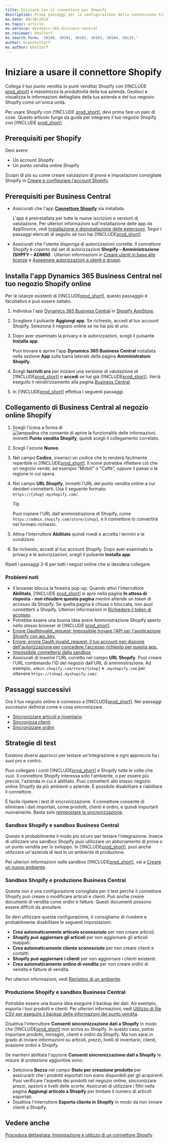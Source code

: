```yaml
---
title: Iniziare con il connettore per Shopify
description: Primi passaggi per la configurazione della connessione tra Business Central e Shopify
ms.date: 04/30/2024
ms.topic: article
ms.service: dynamics-365-business-central
ms.reviewer: bholtorf
ms.search.form: '30100, 30101, 30102, 30103, 30104, 30135,'
author: brentholtorf
ms.author: bholtorf
---
```


# <a name="get-started-with-the-shopify-connector"></a>Iniziare a usare il connettore Shopify

Collega il tuo punto vendita (o punti vendita) Shopify con [!INCLUDE [prod_short](../includes/prod_short.md)] e massimizza la produttività della tua azienda. Gestisci e visualizza le informazioni dettagliate della tua azienda e del tuo negozio Shopify come un'unica unità.

Per usare Shopify con [!INCLUDE [prod_short](../includes/prod_short.md)], devi prima fare un paio di cose. Questo articolo funge da guida per integrare il tuo negozio Shopify con [!INCLUDE [prod_short](../includes/prod_short.md)].

## <a name="prerequisites-for-shopify"></a>Prerequisiti per Shopify

Devi avere:

- Un account Shopify
- Un punto vendita online Shopify

Scopri di più su come creare valutazioni di prova e impostazioni consigliate Shopify in [Creare e configurare l'account Shopify](shopify-account.md).

## <a name="prerequisites-for-business-central"></a>Prerequisiti per Business Central

- Assicurati che l'app **[Connettore Shopify](https://go.microsoft.com/fwlink/?linkid=2196238)** sia installata.

  L'app è preinstallata per tutte le nuove iscrizioni e versioni di valutazione. Per ulteriori informazioni sull'installazione delle app da AppSource, vedi [Installazione e disinstallazione delle estensioni](../ui-extensions-install-uninstall.md#install). Segui i passaggi elencati di seguito se non hai [!INCLUDE[prod_short](../includes/prod_short.md)].

- Assicurati che l'utente disponga di autorizzazioni corrette. Il connettore Shopify è coperto dal set di autorizzazioni **Shopify – Amministrazione (SHPFY – ADMIN)** . Ulteriori informazioni in [Creare utenti in base alle licenze](../ui-how-users-permissions.md) e [Assegnare autorizzazioni a utenti e gruppi](../ui-define-granular-permissions.md).

## <a name="install-the-dynamics-365-business-central-app-to-your-shopify-online-store"></a>Installa l'app Dynamics 365 Business Central nel tuo negozio Shopify online

Per le istanze esistenti di [!INCLUDE[prod_short](../includes/prod_short.md)], questo passaggio è facoltativo e può essere saltato.

1. Individua l'app [Dynamics 365 Business Central](https://apps.shopify.com/dynamics-365-business-central) in [Shopify AppStore](https://apps.shopify.com/).
2. Scegliere il pulsante **Aggiungi app**. Se richiesto, accedi al tuo account Shopify. Seleziona il negozio online se ne hai più di uno.
3. Dopo aver esaminato la privacy e le autorizzazioni, scegli il pulsante **Installa app**.

   Puoi trovare e aprire l'app **Dynamics 365 Business Central** installata nella sezione **App** sulla barra laterale della pagina **Amministratore Shopify**.
4. Scegli **Iscriviti ora** per iniziare una versione di valutazione di [!INCLUDE[prod_short](../includes/prod_short.md)] o **accedi** se hai già [!INCLUDE[prod_short](../includes/prod_short.md)]. Verrà eseguito il reindirizzamento alla pagina [Business Central](https://businesscentral.dynamics.com).
5. In [!INCLUDE[prod_short](../includes/prod_short.md)] effettua i seguenti passaggi.

## <a name="connect-business-central-to-the-shopify-online-store"></a>Collegamento di Business Central al negozio online Shopify

1. Scegli l'icona a forma di ![lampadina che consente di aprire la funzionalità delle informazioni.](../media/ui-search/search_small.png "Informazioni sull'operazione che si desidera eseguire") immetti **Punto vendita Shopify**, quindi scegli il collegamento correlato.
2. Scegli l'azione **Nuovo**.  
3. Nel campo **Codice**, inserisci un codice che lo renderà facilmente reperibile in [!INCLUDE[prod_short](../includes/prod_short.md)]. Il nome potrebbe riflettere ciò che un negozio vende, ad esempio "Mobili" o "Caffè", oppure il paese o la regione in cui opera.
4. Nel campo **URL Shopify**, immetti l'URL del punto vendita online a cui desideri connetterti. Usa il seguente formato: `https://{shop}.myshopify.com/`.

   > [!TIP]
   > Puoi copiare l'URL dall'amministrazione di Shopify, come `https://admin.shopify.com/store/{shop}`, e il connettore lo convertirà nel formato richiesto.

5. Attiva l'interruttore **Abilitato** quindi rivedi e accetta i termini e le condizioni.
6. Se richiesto, accedi al tuo account Shopify. Dopo aver esaminato la privacy e le autorizzazioni, scegli il pulsante **Installa app**.

Ripeti i passaggi 2-6 per tutti i negozi online che si desidera collegare.

### <a name="known-issues"></a>Problemi noti

- Il browser blocca la finestra pop-up. Quando attivi l'interruttore **Abilitato**, [!INCLUDE [prod_short](../includes/prod_short.md)] si apre nella pagina **In attesa di risposta - non chiudere questa pagina** mentre attende un token di accesso da Shopify. Se quella pagina è chiusa o bloccata, non puoi connetterti a Shopify. Ulteriori informazioni in [Richiedere il token di accesso](troubleshoot.md#request-the-access-token).
- Potrebbe essere una buona idea avere Amministrazione Shopify aperto nello stesso browser di [!INCLUDE [prod_short](../includes/prod_short.md)].
- [Errore Oauthinvalid_request: impossibile trovare l'API per l'applicazione Shopify con api_key.](troubleshoot.md#error-oauth-error-invalid_request-could-not-find-shopify-api-application-with-api_key)
- [Errore: errore Oauth invalid_request: il tuo account non dispone dell'autorizzazione per concedere l'accesso richiesto per questa app.](troubleshoot.md#error-oauth-error-invalid_request-your-account-does-not-have-permission-to-grant-the-requested-access-for-this-app)
- [Impossibile connettersi dalla sandbox](troubleshoot.md#verify-and-enable-permissions-to-make-http-requests-in-a-non-production-environment)
- Assicurati di inserire l'URL corretto nel campo **URL Shopify**. Puoi creare l'URL combinando l'ID del negozio dall'URL di amministrazione. Ad esempio, `admin.shopify.com/store/{shop}` e `.myshopify.com` per ottenere `https://{shop}.myshopify.com/`.

## <a name="next-steps"></a>Passaggi successivi

Ora il tuo negozio online è connesso a [!INCLUDE[prod_short](../includes/prod_short.md)]. Nei passaggi successivi definirai come e cosa sincronizzare.

- [Sincronizzare articoli e inventario](synchronize-items.md)
- [Sincronizza clienti](synchronize-customers.md)
- [Sincronizzare ordini](synchronize-orders.md)

## <a name="testing-strategies"></a>Strategie di test

Esistono diversi approcci per testare un'integrazione e ogni approccio ha i suoi pro e contro.

Puoi collegare i conti [!INCLUDE[prod_short](../includes/prod_short.md)] e Shopify tutte le volte che vuoi. Il connettore Shopify interessa solo l'ambiente, o per essere più precisi, l'azienda in cui è abilitato. Puoi connetterti allo stesso negozio online Shopify da più ambienti o aziende. È possibile disabilitare e riabilitare il connettore.

È facile ripetere i test di sincronizzazione. Il connettore consente di eliminare i dati importati, come prodotti, clienti e ordini, e quindi importarli nuovamente. Basta solo [reimpostare la sincronizzazione](troubleshoot.md#reset-sync).

### <a name="shopify-sandbox-and-business-central-sandbox"></a>Sandbox Shopify e sandbox Business Central

Questo è probabilmente il modo più sicuro per testare l'integrazione. Invece di utilizzare una sandbox Shopify puoi utilizzare un abbonamento di prova o un punto vendita per lo sviluppo. In [!INCLUDE[prod_short](../includes/prod_short.md)], puoi anche utilizzare un'azienda di test in un ambiente di produzione.

Per ulteriori informazioni sulle sandbox [!INCLUDE[prod_short](../includes/prod_short.md)], vai a [Creare un nuovo ambiente](/dynamics365/business-central/dev-itpro/administration/tenant-admin-center-environments#create-a-new-environment).

### <a name="shopify-sandbox-and-business-central-production"></a>Sandbox Shopify e produzione Business Central

Questa *non è* una configurazione consigliata per il test perché il connettore Shopify può creare o modificare articoli e clienti. Può anche creare documenti di vendita come ordini e fatture. Questi documenti possono essere difficili da annullare.

Se devi utilizzare questa configurazione, ti consigliamo di rivedere e probabilmente disabilitare le seguenti impostazioni:

- **Crea automaticamente articolo sconosciuto** per non creare articoli.
- **Shopify può aggiornare gli articoli** per non aggiornare gli articoli mappati.
- **Crea automaticamente cliente sconosciuto** per non creare clienti e contatti.
- **Shopify può aggiornare i clienti** per non aggiornare i clienti esistenti.
- **Crea automaticamente ordine di vendita** per non creare ordini di vendita e fatture di vendita.

Per ulteriori informazioni, vedi [Ripristino di un ambiente](/dynamics365/business-central/dev-itpro/administration/tenant-admin-center-backup-restore).

### <a name="shopify-production-and-business-central-sandbox"></a>Produzione Shopify e sandbox Business Central

Potrebbe essere una buona idea eseguire il backup dei dati. Ad esempio, esporta i tuoi prodotti e clienti. Per ulteriori informazioni, vedi [Utilizzo di file CSV per eseguire il backup delle informazioni del punto vendita](https://help.shopify.com/en/manual/shopify-admin/duplicate-store#using-csv-files-to-back-up-store-information).

Disattiva l'interruttore **Consenti sincronizzazione dati a Shopify** in modo che [!INCLUDE[prod_short](../includes/prod_short.md)] non scriva su Shopify. In questo caso, potrai importare prodotti, immagini, clienti e ordini da Shopify. Ma non sarai in grado di inviare informazioni su articoli, prezzi, livelli di inventario, clienti, evasione ordini a Shopify.

Se mantieni abilitata l'opzione **Consenti sincronizzazione dati a Shopify** le misure di protezione aggiuntive sono:

- Seleziona **Bozza** nel campo **Stato per creazione prodotto** per assicurarti che i prodotti esportati non siano disponibili per gli acquirenti. Puoi verificare l'aspetto dei prodotti nel negozio online, sincronizzare prezzi, opzioni e livelli delle scorte. Assicurati di utilizzare i filtri nella pagina **Aggiungi articolo a Shopify** per limitare il numero di articoli esportati.
- Disattiva l'interruttore **Esporta cliente in Shopify** in modo da non inviare clienti a Shopify.

## <a name="see-also"></a>Vedere anche

[Procedura dettagliata: Impostazione e utilizzo di un connettore Shopify](walkthrough-setting-up-and-using-shopify.md)  

